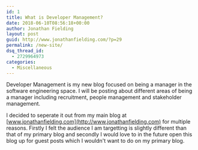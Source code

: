 ```yaml
---
id: 1
title: What is Developer Management?
date: 2018-06-10T08:56:18+00:00
author: Jonathan Fielding
layout: post
guid: http://www.jonathanfielding.com/?p=29
permalink: /new-site/
dsq_thread_id:
  - 2729964973
categories:
  - Miscellaneous
---
```


Developer Management is my new blog focused on being a manager in the software engineering space. I will be posting about different areas of being a manager including recruitment, people management and stakeholder management.

I decided to seperate it out from my main blog at [www.jonathanfielding.com](http://www.jonathanfielding.com) for multiple reasons. Firstly I felt the audience I am targetting is slightly different than that of my primary blog and secondly I would love to in the future open this blog up for guest posts which I wouldn't want to do on my primary blog.